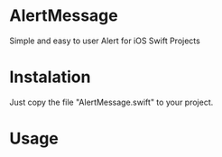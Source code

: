 # AlertMessage
Simple and easy to user Alert for iOS Swift Projects

# Instalation

Just copy the file "AlertMessage.swift" to your project.

# Usage

